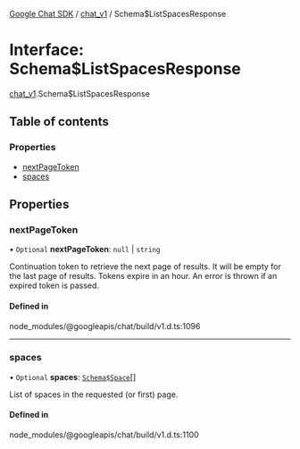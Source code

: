[Google Chat SDK](../README.md) / [chat\_v1](../modules/chat_v1.md) / Schema$ListSpacesResponse

# Interface: Schema$ListSpacesResponse

[chat_v1](../modules/chat_v1.md).Schema$ListSpacesResponse

## Table of contents

### Properties

- [nextPageToken](chat_v1.Schema_ListSpacesResponse.md#nextpagetoken)
- [spaces](chat_v1.Schema_ListSpacesResponse.md#spaces)

## Properties

### nextPageToken

• `Optional` **nextPageToken**: ``null`` \| `string`

Continuation token to retrieve the next page of results. It will be empty for the last page of results. Tokens expire in an hour. An error is thrown if an expired token is passed.

#### Defined in

node_modules/@googleapis/chat/build/v1.d.ts:1096

___

### spaces

• `Optional` **spaces**: [`Schema$Space`](chat_v1.Schema_Space.md)[]

List of spaces in the requested (or first) page.

#### Defined in

node_modules/@googleapis/chat/build/v1.d.ts:1100

